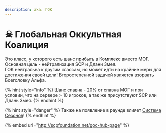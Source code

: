 ```yaml
---
description: aka. ГОК
---
```


# ☠ Глобальная Оккультная Коалиция

Это класс, у которого есть шанс прибыть в Комплекс вместо МОГ. Основная цель - нейтрализация SCP и Длани Змея.\
ГОК нейтральна к другим классам, но может идти на крайние меры для достижения своей цели! Второстепенной задачей является взорвать Боеголовку Альфа.

{% hint style="info" %}
Шанс спавна - 20% от спавна МОГ и при условии, что на сервере > 10 игроков, а так же присутствуют SCP или Длань Змея.
{% endhint %}

{% hint style="danger" %}
Также на появление в раунде влияет [Система Сезонов](../../server-systems/seasons.md)!
{% endhint %}

{% embed url="http://scpfoundation.net/goc-hub-page" %}
